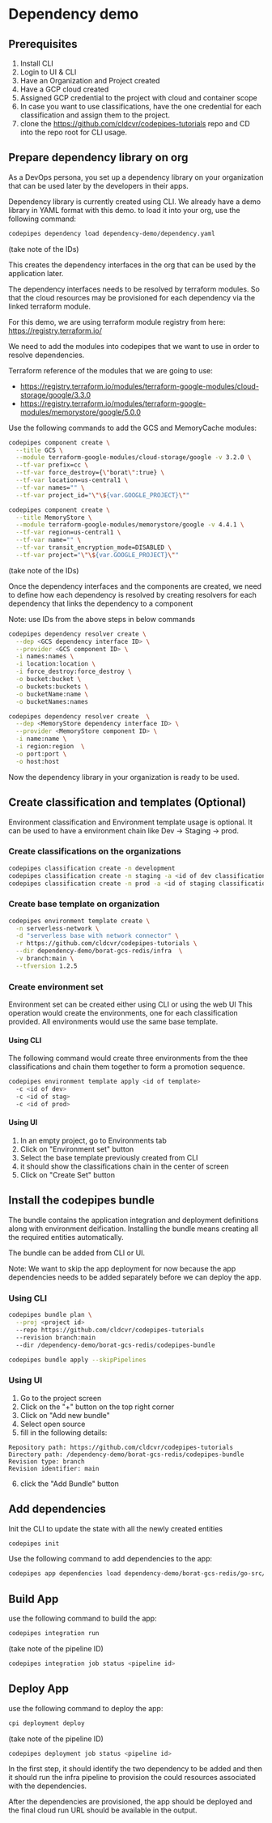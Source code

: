 # Dependency demo

## Prerequisites

1. Install CLI
2. Login to UI & CLI
3. Have an Organization and Project created
4. Have a GCP cloud created
5. Assigned GCP credential to the project with cloud and container scope
6. In case you want to use classifications, have the one credential for each classification and assign them to the project.
7. clone the https://github.com/cldcvr/codepipes-tutorials repo and CD into the repo root for CLI usage.

## Prepare dependency library on org
As a DevOps persona, you set up a dependency library on your organization that can be used later by the developers in their apps.

Dependency library is currently created using CLI. We already have a demo library in YAML format with this demo. to load it into your org, use the following command:

```sh
codepipes dependency load dependency-demo/dependency.yaml
```
(take note of the IDs)

This creates the dependency interfaces in the org that can be used by the application later.

The dependency interfaces needs to be resolved by terraform modules. So that the cloud resources may be provisioned for each dependency via the linked terraform module.

For this demo, we are using terraform module registry from here: https://registry.terraform.io/

We need to add the modules into codepipes that we want to use in order to resolve dependencies.

Terraform reference of the modules that we are going to use:
- https://registry.terraform.io/modules/terraform-google-modules/cloud-storage/google/3.3.0
- https://registry.terraform.io/modules/terraform-google-modules/memorystore/google/5.0.0

Use the following commands to add the GCS and MemoryCache modules:

```sh
codepipes component create \
  --title GCS \
  --module terraform-google-modules/cloud-storage/google -v 3.2.0 \
  --tf-var prefix=cc \
  --tf-var force_destroy={\"borat\":true} \
  --tf-var location=us-central1 \
  --tf-var names="" \
  --tf-var project_id="\"\${var.GOOGLE_PROJECT}\""

codepipes component create \
  --title MemoryStore \
  --module terraform-google-modules/memorystore/google -v 4.4.1 \
  --tf-var region=us-central1 \
  --tf-var name="" \
  --tf-var transit_encryption_mode=DISABLED \
  --tf-var project="\"\${var.GOOGLE_PROJECT}\""
```
(take note of the IDs)

Once the dependency interfaces and the components are created, we need to define how each dependency is resolved by creating resolvers for each dependency that links the dependency to a component

Note: use IDs from the above steps in below commands
```sh
codepipes dependency resolver create \
  --dep <GCS dependency interface ID> \
  --provider <GCS component ID> \
  -i names:names \
  -i location:location \
  -i force_destroy:force_destroy \
  -o bucket:bucket \
  -o buckets:buckets \
  -o bucketName:name \
  -o bucketNames:names

codepipes dependency resolver create  \
  --dep <MemoryStore dependency interface ID> \
  --provider <MemoryStore component ID> \
  -i name:name \
  -i region:region  \
  -o port:port \
  -o host:host
```

Now the dependency library in your organization is ready to be used.

## Create classification and templates (Optional)

Environment classification and Environment template usage is optional.
It can be used to have a environment chain like Dev -> Staging -> prod.

### Create classifications on the organizations
```sh
codepipes classification create -n development
codepipes classification create -n staging -a <id of dev classification>
codepipes classification create -n prod -a <id of staging classification>
```

### Create base template on organization
```sh
codepipes environment template create \
  -n serverless-network \
  -d "serverless base with network connector" \
  -r https://github.com/cldcvr/codepipes-tutorials \
  --dir dependency-demo/borat-gcs-redis/infra  \
  -v branch:main \
  --tfversion 1.2.5
```

### Create environment set
Environment set can be created either using CLI or using the web UI
This operation would create the environments, one for each classification provided. All environments would use the same base template.

#### Using CLI
The following command would create three environments from the thee classifications and chain them together to form a promotion sequence.

```sh
codepipes environment template apply <id of template>
  -c <id of dev>
  -c <id of stag>
  -c <id of prod>
```

#### Using UI
1. In an empty project, go to Environments tab
2. Click on "Environment set" button
3. Select the base template previously created from CLI
4. it should show the classifications chain in the center of screen
5. Click on "Create Set" button

## Install the codepipes bundle
The bundle contains the application integration and deployment definitions along with environment deification.
Installing the bundle means creating all the required entities automatically.

The bundle can be added from CLI or UI.

Note: We want to skip the app deployment for now because the app dependencies needs to be added separately before we can deploy the app.

### Using CLI

```sh
codepipes bundle plan \
  --proj <project id>
  --repo https://github.com/cldcvr/codepipes-tutorials
  --revision branch:main
  --dir /dependency-demo/borat-gcs-redis/codepipes-bundle

codepipes bundle apply --skipPipelines
```

### Using UI

1. Go to the project screen
2. Click on the "+" button on the top right corner
3. Click on "Add new bundle"
4. Select open source
5. fill in the following details:
```
Repository path: https://github.com/cldcvr/codepipes-tutorials
Directory path: /dependency-demo/borat-gcs-redis/codepipes-bundle
Revision type: branch
Revision identifier: main
```
6. click the "Add Bundle" button


## Add dependencies

Init the CLI to update the state with all the newly created entities

```sh
codepipes init
```

Use the following command to add dependencies to the app:

```sh
codepipes app dependencies load dependency-demo/borat-gcs-redis/go-src/codepipes.yaml
```

## Build App

use the following command to build the app:
```sh
codepipes integration run
```
(take note of the pipeline ID)

```sh
codepipes integration job status <pipeline id>
```

## Deploy App

use the following command to deploy the app:
```sh
cpi deployment deploy
```
(take note of the pipeline ID)

```sh
codepipes deployment job status <pipeline id>
```

In the first step, it should identify the two dependency to be added and then it should run the infra pipeline to provision the could resources associated with the dependencies.

After the dependencies are provisioned, the app should be deployed and the final cloud run URL should be available in the output.
